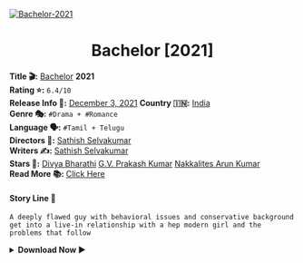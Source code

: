 [![Bachelor-2021](https://telegra.ph/file/dd5a8948d23539f11189e.jpg)](https://youtu.be/nPAthjZdBUY)
<h1 align="center">
    Bachelor [2021]
</h1>

**​️Title 🎬:** [Bachelor](https://www.imdb.com/title/tt11396290) **2021**    
**Rating ⭐️:** `6.4/10`    
**Release Info 🎫:** [December 3, 2021](https://www.imdb.com/title/tt11396290/releaseinfo)
**Country 🇮🇳:** [India](https://en.m.wikipedia.org/wiki/India)    
**Genre 🎭:** `#Drama + #Romance`  
**Language 🗣️:**  `#Tamil + Telugu`  
**Directors 🎥:** [Sathish Selvakumar](https://www.imdb.com/name/nm11182350/)    
**Writers ✍️:** [Sathish Selvakumar](https://www.imdb.com/name/nm11182350/)   
**Stars 🌟:** [Divya Bharathi](https://www.imdb.com/name/nm11882661/) [G.V. Prakash Kumar](https://www.imdb.com/name/nm1574854/) [Nakkalites Arun Kumar](https://www.imdb.com/name/nm13151169/)   
**Read More 📚:** [Click Here](https://www.imdb.com/title/tt11396290/fullcredits#cast)
#### Story Line 🎥
```
A deeply flawed guy with behavioral issues and conservative background get into a live-in relationship with a hep modern girl and the problems that follow
```
<details>
	<summary><b>Download Now ▶️<b/></summary>
	<brb>

<b>The Easiest Way To Download<b/>

<p align="center"><a href="https://pdisklink.in/Bachelor_2022_400"> <img src="https://img.shields.io/badge/400MB%20Download%20Now%20▶️-red?style=for-the-badge&logo" width="220" height="38.45"/></a></p>

<summary><b>730 MB Download Now ▶️<b/></summary>
	<brb>

<b>The Easiest Way To Download<b/>

<p align="center"><a href="https://pdisklink.in/Bachelor_2022_730"> <img src="https://img.shields.io/badge/730MB%20Download%20Now%20▶️-red?style=for-the-badge&logo" width="220" height="38.45"/></a></p>

<summary><b>1.50GB Download Now ▶️<b/></summary>
	<brb>

<b>The Easiest Way To Download<b/>

<p align="center"><a href="https://pdisklink.in/Bachelor_2022_1_48GB"> <img src="https://img.shields.io/badge/1.50GB%20Download%20Now%20▶️-red?style=for-the-badge&logo" width="220" height="38.45"/></a></p>
